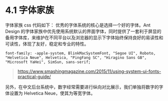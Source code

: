 # 4.1 字体家族

字体家族 css 代码如下：
优秀的字体系统的核心是选择一个好的字体。Ant Design 的字体家族中优先使用系统默认的界面字体，同时提供了一套利于屏显的备用字体库，来维护在不同平台以及浏览器的显示下字体始终保持良好的易读性和可读性，体现了友好，稳定和专业的特性。

``font-family: -apple-system, BlinkMacSystemFont, "Segoe UI", Roboto,
  "Helvetica Neue", Helvetica, "PingFang SC", "Hiragino Sans GB", "Microsoft YaHei",
             SimSun, sans-serif;``

>https://www.smashingmagazine.com/2015/11/using-system-ui-fonts-practical-guide/

另外，在中文后台系统中，数字经常需要进行纵向对比展示，我们单独将数字的字体设置为 Helvetica Neue，使其为等宽字体。

